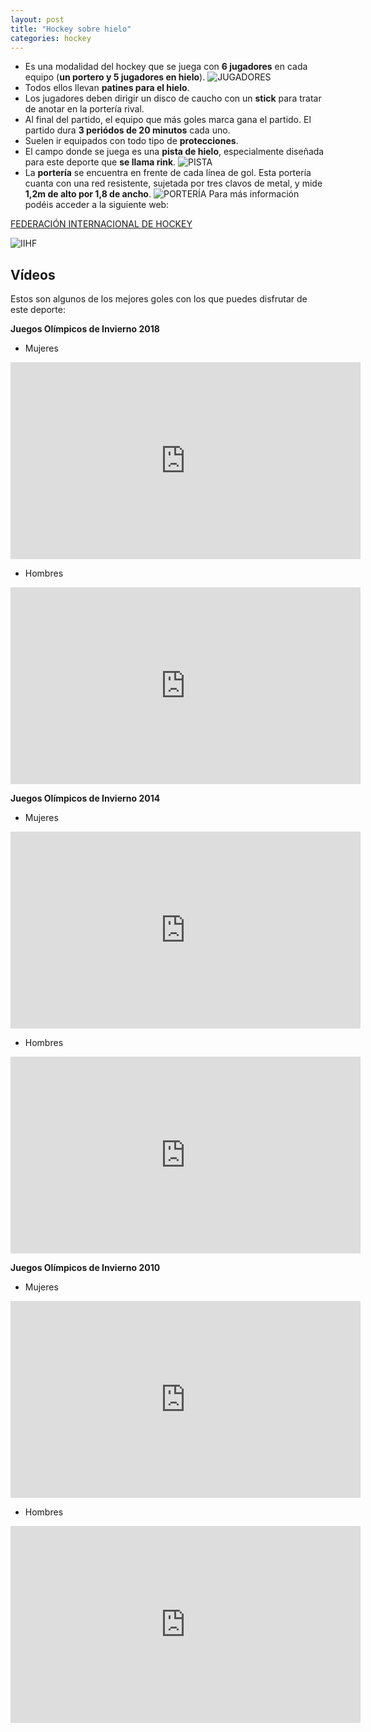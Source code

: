 ```yaml
---
layout: post
title: "Hockey sobre hielo"
categories: hockey
---
```


* Es una modalidad del hockey que se juega con **6 jugadores** en cada equipo (**un portero y 5 jugadores en hielo**).
![JUGADORES](https://danieledufis.github.io/images_text/hielo_jugadores.jpg)
* Todos ellos llevan **patines para el hielo**.
* Los jugadores deben dirigir un disco de caucho con un **stick** para tratar de anotar en la portería rival.
* Al final del partido, el equipo que más goles marca gana el partido. El partido dura **3 periódos de 20 minutos** cada uno.
* Suelen ir equipados con todo tipo de **protecciones**.
* El campo donde se juega es una **pista de hielo**, especialmente diseñada para este deporte que **se llama rink**.
![PISTA](https://danieledufis.github.io/images_text/hielo_pista2.jpg)
* La **portería** se encuentra en frente de cada línea de gol. Esta portería cuanta con una red resistente, sujetada por tres clavos de metal, y mide **1,2m de alto por 1,8 de ancho**.
![PORTERÍA](https://danieledufis.github.io/images_text/hielo_porteria.jpg)
Para más información podéis acceder a la siguiente web:

[FEDERACIÓN INTERNACIONAL DE HOCKEY](https://www.iihf.com/)

![IIHF](https://danieledufis.github.io/images_text/hockey_hielo_federaci%C3%B3n.jpg)

## Vídeos

Estos son algunos de los mejores goles con los que puedes disfrutar de este deporte:
 
**Juegos Olímpicos de Invierno 2018**
 
* Mujeres

<iframe width="560" height="315" src="https://www.youtube.com/embed/SSpCDxHYkVk" title="YouTube video player" frameborder="0" allow="accelerometer; autoplay; clipboard-write; encrypted-media; gyroscope; picture-in-picture" allowfullscreen></iframe>

* Hombres

<iframe width="560" height="315" src="https://www.youtube.com/embed/WfRBwfyZsAI" title="YouTube video player" frameborder="0" allow="accelerometer; autoplay; clipboard-write; encrypted-media; gyroscope; picture-in-picture" allowfullscreen></iframe>

**Juegos Olímpicos de Invierno 2014**

* Mujeres

<iframe width="560" height="315" src="https://www.youtube.com/embed/NqBHav5puKA" title="YouTube video player" frameborder="0" allow="accelerometer; autoplay; clipboard-write; encrypted-media; gyroscope; picture-in-picture" allowfullscreen></iframe>

* Hombres

<iframe width="560" height="315" src="https://www.youtube.com/embed/MB-5_bgqRZU" title="YouTube video player" frameborder="0" allow="accelerometer; autoplay; clipboard-write; encrypted-media; gyroscope; picture-in-picture" allowfullscreen></iframe>
 
**Juegos Olímpicos de Invierno 2010**
 
* Mujeres

<iframe width="560" height="315" src="https://www.youtube.com/embed/allADNXAAMA" title="YouTube video player" frameborder="0" allow="accelerometer; autoplay; clipboard-write; encrypted-media; gyroscope; picture-in-picture" allowfullscreen></iframe>

* Hombres

<iframe width="560" height="315" src="https://www.youtube.com/embed/G7DeQbTzPE8" title="YouTube video player" frameborder="0" allow="accelerometer; autoplay; clipboard-write; encrypted-media; gyroscope; picture-in-picture" allowfullscreen></iframe>
